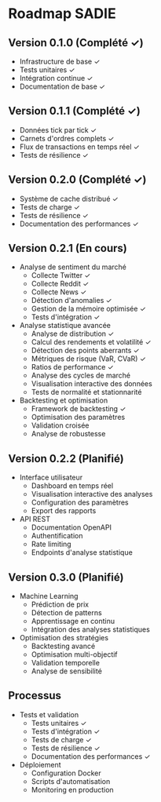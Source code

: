 # Roadmap SADIE

## Version 0.1.0 (Complété ✓)
- Infrastructure de base ✓
- Tests unitaires ✓
- Intégration continue ✓
- Documentation de base ✓

## Version 0.1.1 (Complété ✓)
- Données tick par tick ✓
- Carnets d'ordres complets ✓
- Flux de transactions en temps réel ✓
- Tests de résilience ✓

## Version 0.2.0 (Complété ✓)
- Système de cache distribué ✓
- Tests de charge ✓
- Tests de résilience ✓
- Documentation des performances ✓

## Version 0.2.1 (En cours)
- Analyse de sentiment du marché
  - Collecte Twitter ✓
  - Collecte Reddit ✓
  - Collecte News ✓
  - Détection d'anomalies ✓
  - Gestion de la mémoire optimisée ✓
  - Tests d'intégration ✓
- Analyse statistique avancée
  - Analyse de distribution ✓
  - Calcul des rendements et volatilité ✓
  - Détection des points aberrants ✓
  - Métriques de risque (VaR, CVaR) ✓
  - Ratios de performance ✓
  - Analyse des cycles de marché
  - Visualisation interactive des données
  - Tests de normalité et stationnarité
- Backtesting et optimisation
  - Framework de backtesting ✓
  - Optimisation des paramètres
  - Validation croisée
  - Analyse de robustesse

## Version 0.2.2 (Planifié)
- Interface utilisateur
  - Dashboard en temps réel
  - Visualisation interactive des analyses
  - Configuration des paramètres
  - Export des rapports
- API REST
  - Documentation OpenAPI
  - Authentification
  - Rate limiting
  - Endpoints d'analyse statistique

## Version 0.3.0 (Planifié)
- Machine Learning
  - Prédiction de prix
  - Détection de patterns
  - Apprentissage en continu
  - Intégration des analyses statistiques
- Optimisation des stratégies
  - Backtesting avancé
  - Optimisation multi-objectif
  - Validation temporelle
  - Analyse de sensibilité

## Processus
- Tests et validation
  - Tests unitaires ✓
  - Tests d'intégration ✓
  - Tests de charge ✓
  - Tests de résilience ✓
  - Documentation des performances ✓
- Déploiement
  - Configuration Docker
  - Scripts d'automatisation
  - Monitoring en production 
